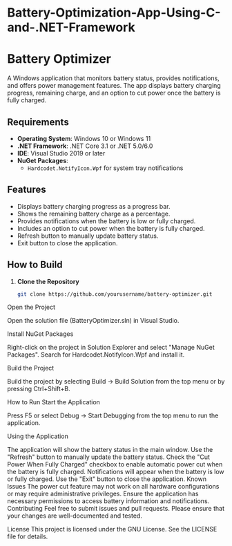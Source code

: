 # Battery-Optimization-App-Using-C-and-.NET-Framework

# Battery Optimizer

A Windows application that monitors battery status, provides notifications, and offers power management features. The app displays battery charging progress, remaining charge, and an option to cut power once the battery is fully charged.

## Requirements

- **Operating System**: Windows 10 or Windows 11
- **.NET Framework**: .NET Core 3.1 or .NET 5.0/6.0
- **IDE**: Visual Studio 2019 or later
- **NuGet Packages**:
  - `Hardcodet.NotifyIcon.Wpf` for system tray notifications

## Features

- Displays battery charging progress as a progress bar.
- Shows the remaining battery charge as a percentage.
- Provides notifications when the battery is low or fully charged.
- Includes an option to cut power when the battery is fully charged.
- Refresh button to manually update battery status.
- Exit button to close the application.

## How to Build

1. **Clone the Repository**

   ```sh
   git clone https://github.com/yourusername/battery-optimizer.git

Open the Project

Open the solution file (BatteryOptimizer.sln) in Visual Studio.

Install NuGet Packages

Right-click on the project in Solution Explorer and select "Manage NuGet Packages". Search for Hardcodet.NotifyIcon.Wpf and install it.

Build the Project

Build the project by selecting Build -> Build Solution from the top menu or by pressing Ctrl+Shift+B.

How to Run
Start the Application

Press F5 or select Debug -> Start Debugging from the top menu to run the application.

Using the Application

The application will show the battery status in the main window.
Use the "Refresh" button to manually update the battery status.
Check the "Cut Power When Fully Charged" checkbox to enable automatic power cut when the battery is fully charged.
Notifications will appear when the battery is low or fully charged.
Use the "Exit" button to close the application.
Known Issues
The power cut feature may not work on all hardware configurations or may require administrative privileges.
Ensure the application has necessary permissions to access battery information and notifications.
Contributing
Feel free to submit issues and pull requests. Please ensure that your changes are well-documented and tested.

License
This project is licensed under the GNU License. See the LICENSE file for details.
